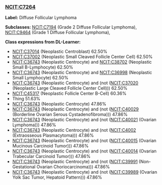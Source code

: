 
### [NCIT:C7264](http://purl.obolibrary.org/obo/NCIT_C7264)
**Label:** Diffuse Follicular Lymphoma

**Subclasses:** [NCIT:C7194](http://purl.obolibrary.org/obo/NCIT_C7194) (Grade 2 Diffuse Follicular Lymphoma), [NCIT:C9464](http://purl.obolibrary.org/obo/NCIT_C9464) (Grade 1 Diffuse Follicular Lymphoma), 

**Class expressions from DL-Learner:**

- [NCIT:C37014](http://purl.obolibrary.org/obo/NCIT_C37014) (Neoplastic Centroblast) 62.50%
- [NCIT:C37002](http://purl.obolibrary.org/obo/NCIT_C37002) (Neoplastic Small Cleaved Follicle Center Cell) 62.50%
- [NCIT:C36743](http://purl.obolibrary.org/obo/NCIT_C36743) (Neoplastic Centrocyte) and [NCIT:C38702](http://purl.obolibrary.org/obo/NCIT_C38702) (Neoplastic Small B-Lymphocyte) 62.50%
- [NCIT:C36743](http://purl.obolibrary.org/obo/NCIT_C36743) (Neoplastic Centrocyte) and [NCIT:C36998](http://purl.obolibrary.org/obo/NCIT_C36998) (Neoplastic Small Lymphocyte) 62.50%
- [NCIT:C36743](http://purl.obolibrary.org/obo/NCIT_C36743) (Neoplastic Centrocyte) and (not ([NCIT:C37020](http://purl.obolibrary.org/obo/NCIT_C37020) (Neoplastic Large Cleaved Follicle Center Cell))) 62.50%
- [NCIT:C45317](http://purl.obolibrary.org/obo/NCIT_C45317) (Neoplastic Follicle Center B-Cell) 60.36%
- Thing 51.63%
- [NCIT:C36743](http://purl.obolibrary.org/obo/NCIT_C36743) (Neoplastic Centrocyte) 47.86%
- [NCIT:C36743](http://purl.obolibrary.org/obo/NCIT_C36743) (Neoplastic Centrocyte) and (not ([NCIT:C40029](http://purl.obolibrary.org/obo/NCIT_C40029) (Borderline Ovarian Serous Cystadenofibroma))) 47.86%
- [NCIT:C36743](http://purl.obolibrary.org/obo/NCIT_C36743) (Neoplastic Centrocyte) and (not ([NCIT:C40021](http://purl.obolibrary.org/obo/NCIT_C40021) (Ovarian Lymphoma))) 47.86%
- [NCIT:C36743](http://purl.obolibrary.org/obo/NCIT_C36743) (Neoplastic Centrocyte) and (not ([NCIT:C4002](http://purl.obolibrary.org/obo/NCIT_C4002) (Extraosseous Plasmacytoma))) 47.86%
- [NCIT:C36743](http://purl.obolibrary.org/obo/NCIT_C36743) (Neoplastic Centrocyte) and (not ([NCIT:C40015](http://purl.obolibrary.org/obo/NCIT_C40015) (Ovarian Mucinous Carcinoid Tumor))) 47.86%
- [NCIT:C36743](http://purl.obolibrary.org/obo/NCIT_C36743) (Neoplastic Centrocyte) and (not ([NCIT:C40014](http://purl.obolibrary.org/obo/NCIT_C40014) (Ovarian Trabecular Carcinoid Tumor))) 47.86%
- [NCIT:C36743](http://purl.obolibrary.org/obo/NCIT_C36743) (Neoplastic Centrocyte) and (not ([NCIT:C39991](http://purl.obolibrary.org/obo/NCIT_C39991) (Non-Gestational Ovarian Choriocarcinoma))) 47.86%
- [NCIT:C36743](http://purl.obolibrary.org/obo/NCIT_C36743) (Neoplastic Centrocyte) and (not ([NCIT:C39989](http://purl.obolibrary.org/obo/NCIT_C39989) (Ovarian Yolk Sac Tumor, Hepatoid Pattern))) 47.86%


